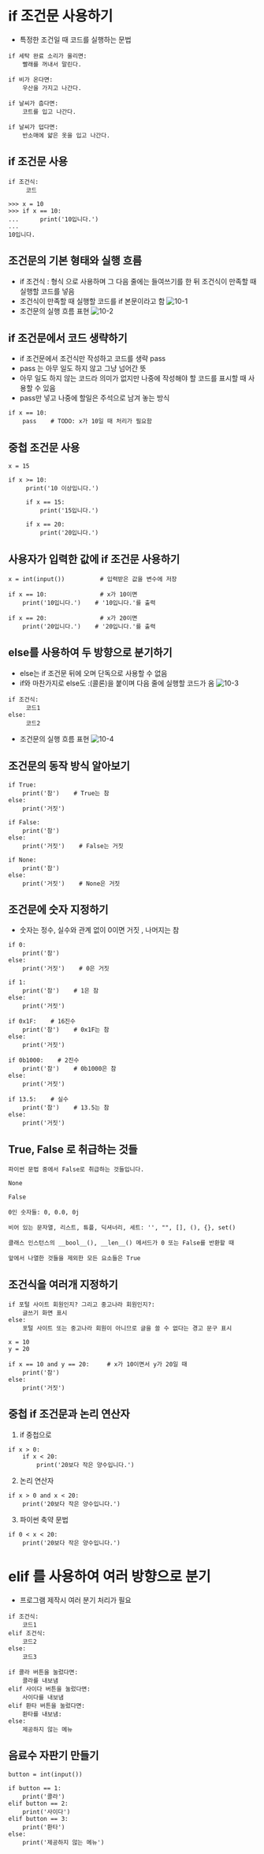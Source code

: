 # if 조건문 사용하기
- 특정한 조건일 때 코드를 실행하는 문법
```
if 세탁 완료 소리가 울리면:
    빨래를 꺼내서 말린다.

if 비가 온다면:
    우산을 가지고 나간다.
 
if 날씨가 춥다면:
    코트를 입고 나간다.
 
if 날씨가 덥다면:
    반소매에 얇은 옷을 입고 나간다.
```

## if 조건문 사용
```
if 조건식:
     코드
```
```
>>> x = 10
>>> if x == 10:
...      print('10입니다.')
... 
10입니다.
```

## 조건문의 기본 형태와 실행 흐름
- if 조건식 : 형식 으로 사용하며 그 다음 줄에는 들여쓰기를 한 뒤 조건식이 만족할 때 실행할 코드를 넣음
- 조건식이 만족할 때 실행할 코드를 if 본문이라고 함
![10-1](../image/10-1.png)
- 조건문의 실행 흐름 표현
![10-2](../image/10-2.png)

## if 조건문에서 코드 생략하기
- if 조건문에서 조건식만 작성하고 코드를 생략 pass
- pass 는 아무 일도 하지 않고 그냥 넘어간 뜻
- 아무 일도 하지 않는 코드라 의미가 없지만 나중에 작성해야 할 코드를 표시할 때 사용할 수 있음
- pass만 넣고 나중에 할일은 주석으로 남겨 놓는 방식

```
if x == 10:
    pass    # TODO: x가 10일 때 처리가 필요함
```

## 중첩 조건문 사용
```
x = 15
 
if x >= 10:
     print('10 이상입니다.')
 
     if x == 15:
         print('15입니다.')
 
     if x == 20:
         print('20입니다.')
```

## 사용자가 입력한 값에 if 조건문 사용하기
```
x = int(input())          # 입력받은 값을 변수에 저장
 
if x == 10:               # x가 10이면
    print('10입니다.')    # '10입니다.'를 출력
 
if x == 20:               # x가 20이면
    print('20입니다.')    # '20입니다.'를 출력
```

## else를 사용하여 두 방향으로 분기하기
- else는 if 조건문 뒤에 오며 단독으로 사용할 수 없음
- if와 마찬가지로 else도 :(콜론)을 붙이며 다음 줄에 실행할 코드가 옴
![10-3](../image/10-3.png)
```
if 조건식:
     코드1
else:
     코드2
```
- 조건문의 실행 흐름 표현
![10-4](../image/10-4.png)

## 조건문의 동작 방식 알아보기
```
if True:
    print('참')    # True는 참
else:
    print('거짓')
 
if False:
    print('참')
else:
    print('거짓')    # False는 거짓
 
if None:
    print('참')
else:
    print('거짓')    # None은 거짓
```

## 조건문에 숫자 지정하기
- 숫자는 정수, 실수와 관계 없이 0이면 거짓 , 나머지는 참
```
if 0:
    print('참')
else:
    print('거짓')    # 0은 거짓
 
if 1:
    print('참')    # 1은 참
else:
    print('거짓')
 
if 0x1F:    # 16진수
    print('참')    # 0x1F는 참
else:
    print('거짓')
 
if 0b1000:    # 2진수
    print('참')    # 0b1000은 참
else:
    print('거짓')
 
if 13.5:    # 실수
    print('참')    # 13.5는 참
else:
    print('거짓')
```

## True, False 로 취급하는 것들
```
파이썬 문법 중에서 False로 취급하는 것들입니다.

None

False

0인 숫자들: 0, 0.0, 0j

비어 있는 문자열, 리스트, 튜플, 딕셔너리, 세트: '', "", [], (), {}, set()

클래스 인스턴스의 __bool__(), __len__() 메서드가 0 또는 False를 반환할 때

앞에서 나열한 것들을 제외한 모든 요소들은 True
```

## 조건식을 여러개 지정하기
```
if 포털 사이트 회원인지? 그리고 중고나라 회원인지?:
    글쓰기 화면 표시
else:
    포털 사이트 또는 중고나라 회원이 아니므로 글을 쓸 수 없다는 경고 문구 표시

x = 10
y = 20
 
if x == 10 and y == 20:     # x가 10이면서 y가 20일 때
    print('참')
else:
    print('거짓')
```

## 중첩 if 조건문과 논리 연산자
1. if 중첩으로
```
if x > 0:
    if x < 20:
        print('20보다 작은 양수입니다.')
```
2. 논리 연산자
```
if x > 0 and x < 20:
    print('20보다 작은 양수입니다.')
```
3. 파이썬 축약 문법
```
if 0 < x < 20:
    print('20보다 작은 양수입니다.')
```

# elif 를 사용하여 여러 방향으로 분기
- 프로그램 제작시 여러 분기 처리가 필요
```
if 조건식:
    코드1
elif 조건식:
    코드2
else:
    코드3
```
```
if 콜라 버튼을 눌렀다면:
    콜라를 내보냄
elif 사이다 버튼을 눌렀다면:
    사이다를 내보냄
elif 환타 버튼을 눌렀다면:
    환타를 내보냄:
else:
    제공하지 않는 메뉴
```

## 음료수 자판기 만들기
```
button = int(input())
 
if button == 1:
    print('콜라')
elif button == 2:
    print('사이다')
elif button == 3:
    print('환타')
else:
    print('제공하지 않는 메뉴')
```